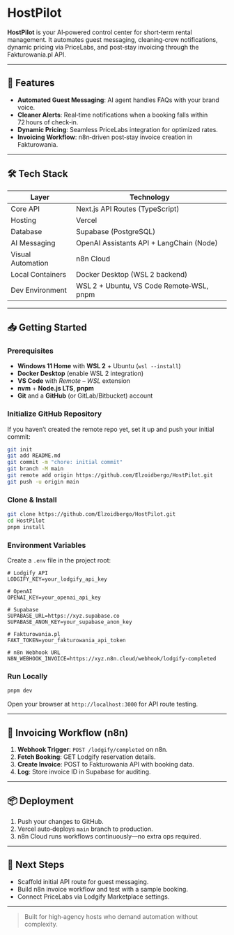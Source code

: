 # HostPilot

**HostPilot** is your AI‑powered control center for short‑term rental management. It automates guest messaging, cleaning‑crew notifications, dynamic pricing via PriceLabs, and post‑stay invoicing through the Fakturowania.pl API.

---

## 🚀 Features

* **Automated Guest Messaging**: AI agent handles FAQs with your brand voice.
* **Cleaner Alerts**: Real‑time notifications when a booking falls within 72 hours of check‑in.
* **Dynamic Pricing**: Seamless PriceLabs integration for optimized rates.
* **Invoicing Workflow**: n8n‑driven post‑stay invoice creation in Fakturowania.

---

## 🛠️ Tech Stack

| Layer             | Technology                               |
| ----------------- | ---------------------------------------- |
| Core API          | Next.js API Routes (TypeScript)          |
| Hosting           | Vercel                                   |
| Database          | Supabase (PostgreSQL)                    |
| AI Messaging      | OpenAI Assistants API + LangChain (Node) |
| Visual Automation | n8n Cloud                                |
| Local Containers  | Docker Desktop (WSL 2 backend)           |
| Dev Environment   | WSL 2 + Ubuntu, VS Code Remote‑WSL, pnpm |

---

## 📥 Getting Started

### Prerequisites

* **Windows 11 Home** with **WSL 2** + Ubuntu (`wsl --install`)
* **Docker Desktop** (enable WSL 2 integration)
* **VS Code** with *Remote – WSL* extension
* **nvm** + **Node.js LTS**, **pnpm**
* **Git** and a **GitHub** (or GitLab/Bitbucket) account

### Initialize GitHub Repository

If you haven’t created the remote repo yet, set it up and push your initial commit:

```bash
git init
git add README.md
git commit -m "chore: initial commit"
git branch -M main
git remote add origin https://github.com/Elzoidbergo/HostPilot.git
git push -u origin main
```

### Clone & Install

```bash
git clone https://github.com/Elzoidbergo/HostPilot.git
cd HostPilot
pnpm install
```

### Environment Variables

Create a `.env` file in the project root:

```dotenv
# Lodgify API
LODGIFY_KEY=your_lodgify_api_key

# OpenAI
OPENAI_KEY=your_openai_api_key

# Supabase
SUPABASE_URL=https://xyz.supabase.co
SUPABASE_ANON_KEY=your_supabase_anon_key

# Fakturowania.pl
FAKT_TOKEN=your_fakturowania_api_token

# n8n Webhook URL
N8N_WEBHOOK_INVOICE=https://xyz.n8n.cloud/webhook/lodgify-completed
```

### Run Locally

```bash
pnpm dev
```

Open your browser at `http://localhost:3000` for API route testing.

---

## 🔄 Invoicing Workflow (n8n)

1. **Webhook Trigger**: `POST /lodgify/completed` on n8n.
2. **Fetch Booking**: GET Lodgify reservation details.
3. **Create Invoice**: POST to Fakturowania API with booking data.
4. **Log**: Store invoice ID in Supabase for auditing.

---

## 📦 Deployment

1. Push your changes to GitHub.
2. Vercel auto‑deploys `main` branch to production.
3. n8n Cloud runs workflows continuously—no extra ops required.

---

## 🎯 Next Steps

* Scaffold initial API route for guest messaging.
* Build n8n invoice workflow and test with a sample booking.
* Connect PriceLabs via Lodgify Marketplace settings.

---

> Built for high‑agency hosts who demand automation without complexity.
